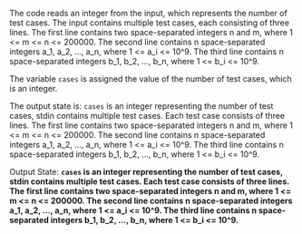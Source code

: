 The code reads an integer from the input, which represents the number of test cases. The input contains multiple test cases, each consisting of three lines. The first line contains two space-separated integers n and m, where 1 <= m <= n <= 200000. The second line contains n space-separated integers a_1, a_2, ..., a_n, where 1 <= a_i <= 10^9. The third line contains n space-separated integers b_1, b_2, ..., b_n, where 1 <= b_i <= 10^9.

The variable `cases` is assigned the value of the number of test cases, which is an integer.

The output state is: `cases` is an integer representing the number of test cases, stdin contains multiple test cases. Each test case consists of three lines. The first line contains two space-separated integers n and m, where 1 <= m <= n <= 200000. The second line contains n space-separated integers a_1, a_2, ..., a_n, where 1 <= a_i <= 10^9. The third line contains n space-separated integers b_1, b_2, ..., b_n, where 1 <= b_i <= 10^9.

Output State: **`cases` is an integer representing the number of test cases, stdin contains multiple test cases. Each test case consists of three lines. The first line contains two space-separated integers n and m, where 1 <= m <= n <= 200000. The second line contains n space-separated integers a_1, a_2, ..., a_n, where 1 <= a_i <= 10^9. The third line contains n space-separated integers b_1, b_2, ..., b_n, where 1 <= b_i <= 10^9.**